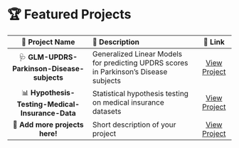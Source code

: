 
# 🏆 Featured Projects

| 🚀 **Project Name** | 📝 **Description** | 🔗 **Link** |
|:-------------------:|:------------------|:-----------:|
| 🩺 **GLM-UPDRS-Parkinson-Disease-subjects** | Generalized Linear Models for predicting UPDRS scores in Parkinson’s Disease subjects | [View Project](https://github.com/PragyanTiwari/GLM-UPDRS-Parkinson-Disease-subjects) |
| 📊 **Hypothesis-Testing-Medical-Insurance-Data** | Statistical hypothesis testing on medical insurance datasets | [View Project](https://github.com/PragyanTiwari/Hypothesis-Testing-Medical-Insurance-Data) |
| 🧬 **Add more projects here!** | Short description of your project | [View Project](https://github.com/PragyanTiwari/Your-Project-Repo) |
</p>
